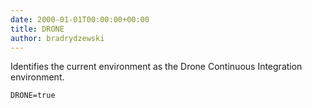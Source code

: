 ```yaml
---
date: 2000-01-01T00:00:00+00:00
title: DRONE
author: bradrydzewski
---
```


Identifies the current environment as the Drone Continuous Integration environment.

```
DRONE=true
```

